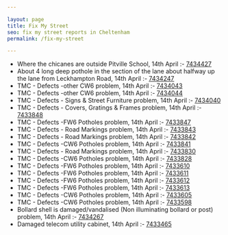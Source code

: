 ```yaml
---

layout: page
title: Fix My Street
seo: fix my street reports in Cheltenham
permalink: /fix-my-street

---
```


<!-- fix_marker starts -->

- Where the chicanes are outside Pitville School, 14th April :- [7434427](https://www.fixmystreet.com/report/7434427)
- About 4 long deep pothole in the section of the lane about halfway up the lane from Leckhampton Road, 14th April :- [7434247](https://www.fixmystreet.com/report/7434247)
- TMC - Defects -other CW6 problem, 14th April :- [7434043](https://www.fixmystreet.com/report/7434043)
- TMC - Defects -other CW6 problem, 14th April :- [7434044](https://www.fixmystreet.com/report/7434044)
- TMC - Defects - Signs & Street Furniture problem, 14th April :- [7434040](https://www.fixmystreet.com/report/7434040)
- TMC - Defects - Covers, Gratings & Frames problem, 14th April :- [7433848](https://www.fixmystreet.com/report/7433848)
- TMC - Defects -FW6 Potholes problem, 14th April :- [7433847](https://www.fixmystreet.com/report/7433847)
- TMC - Defects - Road Markings problem, 14th April :- [7433843](https://www.fixmystreet.com/report/7433843)
- TMC - Defects - Road Markings problem, 14th April :- [7433842](https://www.fixmystreet.com/report/7433842)
- TMC - Defects -CW6 Potholes  problem, 14th April :- [7433841](https://www.fixmystreet.com/report/7433841)
- TMC - Defects - Road Markings problem, 14th April :- [7433830](https://www.fixmystreet.com/report/7433830)
- TMC - Defects -CW6 Potholes  problem, 14th April :- [7433828](https://www.fixmystreet.com/report/7433828)
- TMC - Defects -FW6 Potholes problem, 14th April :- [7433610](https://www.fixmystreet.com/report/7433610)
- TMC - Defects -FW6 Potholes problem, 14th April :- [7433611](https://www.fixmystreet.com/report/7433611)
- TMC - Defects -FW6 Potholes problem, 14th April :- [7433612](https://www.fixmystreet.com/report/7433612)
- TMC - Defects -FW6 Potholes problem, 14th April :- [7433613](https://www.fixmystreet.com/report/7433613)
- TMC - Defects -CW6 Potholes  problem, 14th April :- [7433605](https://www.fixmystreet.com/report/7433605)
- TMC - Defects -CW6 Potholes  problem, 14th April :- [7433598](https://www.fixmystreet.com/report/7433598)
- Bollard shell is damaged/vandalised (Non illuminating bollard or post) problem, 14th April :- [7434267](https://www.fixmystreet.com/report/7434267)
- Damaged telecom utility cabinet, 14th April :- [7433465](https://www.fixmystreet.com/report/7433465)

<!-- fix_marker ends -->